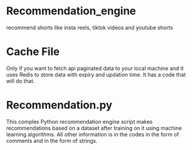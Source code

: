 # Recommendation_engine
recommend shorts like insta reels, tiktok videos and youtube shorts

# Cache File
Only if you want to fetch api paginated data to your local machine and it uses Redis to store data with expiry and updation time.
It has a code that will do that.

# Recommendation.py
This complex Python recommendation engine script makes recommendations based on a dataset after training on it using machine learning algorithms.
All other information is in the codes in the form of comments and in the form of strings.

